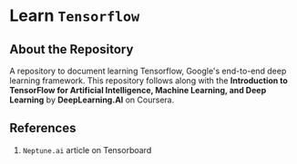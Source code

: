 # Learn `Tensorflow`

## About the Repository

A repository to document learning Tensorflow, Google's end-to-end deep learning framework. This repository follows along with the **Introduction to TensorFlow for Artificial Intelligence, Machine Learning, and Deep Learning** by **DeepLearning.AI** on Coursera.

## References

1. `Neptune.ai` article on Tensorboard